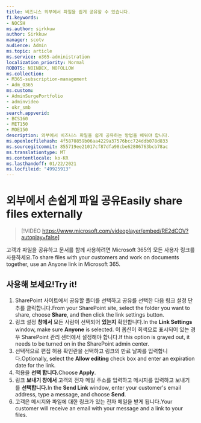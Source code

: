 ```yaml
---
title: 비즈니스 외부에서 파일을 쉽게 공유할 수 있습니다.
f1.keywords:
- NOCSH
ms.author: sirkkuw
author: Sirkkuw
manager: scotv
audience: Admin
ms.topic: article
ms.service: o365-administration
localization_priority: Normal
ROBOTS: NOINDEX, NOFOLLOW
ms.collection:
- M365-subscription-management
- Adm_O365
ms.custom:
- AdminSurgePortfolio
- adminvideo
- okr_smb
search.appverid:
- BCS160
- MET150
- MOE150
description: 외부에서 비즈니스 파일을 쉽게 공유하는 방법을 배워야 합니다.
ms.openlocfilehash: 4f5870859b06aa4229a37576bcc724ddb078d833
ms.sourcegitcommit: 855719ee21017cf87dfa98cbe62806763bcb78ac
ms.translationtype: MT
ms.contentlocale: ko-KR
ms.lasthandoff: 01/22/2021
ms.locfileid: "49925913"
---
```

# <a name="easily-share-files-externally"></a><span data-ttu-id="c88a6-103">외부에서 손쉽게 파일 공유</span><span class="sxs-lookup"><span data-stu-id="c88a6-103">Easily share files externally</span></span>

> [!VIDEO https://www.microsoft.com/videoplayer/embed/RE2dCOV?autoplay=false]

<span data-ttu-id="c88a6-104">고객과 파일을 공유하고 문서를 함께 사용하려면 Microsoft 365의 모든 사용자 링크를 사용하세요.</span><span class="sxs-lookup"><span data-stu-id="c88a6-104">To share files with your customers and work on documents together, use an Anyone link in Microsoft 365.</span></span>

## <a name="try-it"></a><span data-ttu-id="c88a6-105">사용해 보세요!</span><span class="sxs-lookup"><span data-stu-id="c88a6-105">Try it!</span></span>

1. <span data-ttu-id="c88a6-106">SharePoint 사이트에서 공유할 폴더를 선택하고 공유를 선택한 다음 링크 설정 단추를 클릭합니다.</span><span class="sxs-lookup"><span data-stu-id="c88a6-106">From your SharePoint site, select the folder you want to share, choose **Share**, and then click the link settings button.</span></span>
1. <span data-ttu-id="c88a6-107">링크 설정 **창에서** 모든 사람이 선택되어 **있는지** 확인합니다.</span><span class="sxs-lookup"><span data-stu-id="c88a6-107">In the **Link Settings** window, make sure **Anyone** is selected.</span></span> <span data-ttu-id="c88a6-108">이 옵션이 회색으로 표시되어 있는 경우 SharePoint 관리 센터에서 설정해야 합니다.</span><span class="sxs-lookup"><span data-stu-id="c88a6-108">If this option is grayed out, it needs to be turned on in the SharePoint admin center.</span></span>
1. <span data-ttu-id="c88a6-109">선택적으로 편집  허용 확인란을 선택하고 링크의 만료 날짜를 입력합니다.</span><span class="sxs-lookup"><span data-stu-id="c88a6-109">Optionally, select the **Allow editing** check box and enter an expiration date for the link.</span></span>
1. <span data-ttu-id="c88a6-110">적용을 **선택 합니다.**</span><span class="sxs-lookup"><span data-stu-id="c88a6-110">Choose **Apply**.</span></span>
1. <span data-ttu-id="c88a6-111">링크 **보내기 창에서** 고객의 전자 메일 주소를 입력하고 메시지를 입력하고 보내기 를 **선택합니다.**</span><span class="sxs-lookup"><span data-stu-id="c88a6-111">In the **Send Link** window, enter your customer's email address, type a message, and choose **Send**.</span></span>
1. <span data-ttu-id="c88a6-112">고객은 메시지와 파일에 대한 링크가 있는 전자 메일을 받게 됩니다.</span><span class="sxs-lookup"><span data-stu-id="c88a6-112">Your customer will receive an email with your message and a link to your files.</span></span>